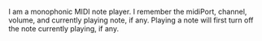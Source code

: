 I am a monophonic MIDI note player. I remember the midiPort, channel, volume, and currently playing note, if any. Playing a note will first turn off the note currently playing, if any.

